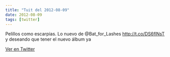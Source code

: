 ```yaml
---
title: "Tuit del 2012-08-09"
date: 2012-08-09
tags: [twitter]
---
```


Pelillos como escarpias. Lo nuevo de @Bat_for_Lashes http://t.co/DS6flNsT y deseando que tener el nuevo álbum ya



[Ver en Twitter](https://twitter.com/i/web/status/233544674248372224)
